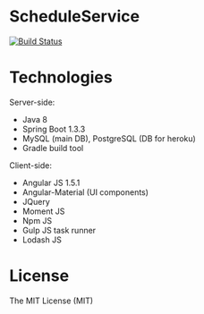 # ScheduleService
[![Build Status](https://travis-ci.org/Nandtel/ScheduleService.svg?branch=master)](https://travis-ci.org/Nandtel/ScheduleService)

# Technologies
Server-side:
- Java 8
- Spring Boot 1.3.3
- MySQL (main DB), PostgreSQL (DB for heroku)
- Gradle build tool

Client-side:
- Angular JS 1.5.1
- Angular-Material (UI components)
- JQuery
- Moment JS
- Npm JS
- Gulp JS task runner
- Lodash JS

# License
The MIT License (MIT)
